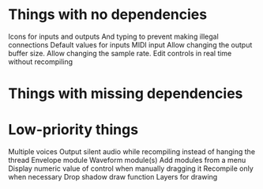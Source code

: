 # Things with no dependencies
Icons for inputs and outputs
    And typing to prevent making illegal connections
Default values for inputs
MIDI input
Allow changing the output buffer size.
Allow changing the sample rate.
Edit controls in real time without recompiling

# Things with missing dependencies

# Low-priority things
Multiple voices
Output silent audio while recompiling instead of hanging the thread
Envelope module
Waveform module(s)
Add modules from a menu
Display numeric value of control when manually dragging it
Recompile only when necessary
Drop shadow draw function
Layers for drawing
